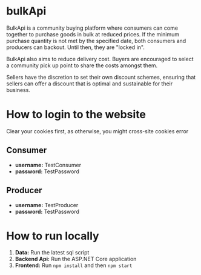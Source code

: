 # bulkApi
BulkApi is a community buying platform where consumers can come together to purchase goods in bulk at reduced prices. If the minimum purchase quantity is not met by the specified date, both consumers and producers can backout. Until then, they are "locked in".  

BulkApi also aims to reduce delivery cost. Buyers are encouraged to select a community pick up point to share the costs amongst them. 

Sellers have the discretion to set their own discount schemes, ensuring that sellers can offer a discount that is optimal and sustainable for their business.

# How to login to the website

Clear your cookies first, as otherwise, you might cross-site cookies error  

## Consumer
* **username:** TestConsumer  
* **password:** TestPassword  

## Producer
* **username:** TestProducer  
* **password:** TestPassword  

# How to run locally
1. **Data:** Run the latest sql script
2. **Backend Api:** Run the ASP.NET Core application
3. **Frontend:** Run `npm install` and then `npm start`
